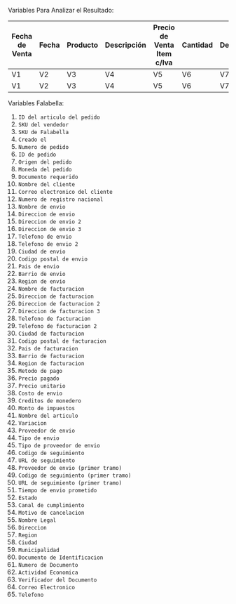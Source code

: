 
Variables Para Analizar el Resultado:

| Fecha de Venta | Fecha | Producto | Descripción | Precio de Venta Item c/Iva | Cantidad | Descuento | Subtotal | Envío | Tipo de Envío | Comisión | Total | Precio de Venta s/Iva | Iva | P*Q s/ Iva | P*Q s/ Iva - comisión | Pvta s/iva - comisión | Costo Unitario S/ Iva | Costo Total s/ Iva | Margen  Neto | % Margen | Valor Gasto | Margen - Gasto | Ingreso Total | Gasto Total | Costo Asignado | Col27 | Col 28 |
|------|------|------|------|------|------|------|------|------|-------|-------|-------|-------|-------|-------|-------|-------|-------|-------|-------|-------|-------|-------|-------|-------|-------|-------|-------|
| V1 | V2 | V3 | V4 | V5 | V6 | V7 | V8 | V9 | V10 | V11 | V12 | V13 | V14 | V15 | V16 | V17 | V18 | V19 | V20 | V21 | V22 | V23 | V24 | V25 | V26 | V27 | V28 |
| V1 | V2 | V3 | V4 | V5 | V6 | V7 | V8 | V9 | V10 | V11 | V12 | V13 | V14 | V15 | V16 | V17 | V18 | V19 | V20 | V21 | V22 | V23 | V24 | V25 | V26 | V27 | V28 |

Variables Falabella:
1.  `ID del articulo del pedido`
2.  `SKU del vendedor`
3.  `SKU de Falabella`
4.  `Creado el`
5.  `Numero de pedido`
6.  `ID de pedido`
7.  `Origen del pedido`
8.  `Moneda del pedido`
9.  `Documento requerido`
10. `Nombre del cliente`
11. `Correo electronico del cliente`
12. `Numero de registro nacional`
13. `Nombre de envio`
14. `Direccion de envio`
15. `Direccion de envio 2`
16. `Direccion de envio 3`
17. `Telefono de envio`
18. `Telefono de envio 2`
19. `Ciudad de envio`
20. `Codigo postal de envio`
21. `Pais de envio`
22. `Barrio de envio`
23. `Region de envio`
24. `Nombre de facturacion`
25. `Direccion de facturacion`
26. `Direccion de facturacion 2`
27. `Direccion de facturacion 3`
28. `Telefono de facturacion`
29. `Telefono de facturacion 2`
30. `Ciudad de facturacion`
31. `Codigo postal de facturacion`
32. `Pais de facturacion`
33. `Barrio de facturacion`
34. `Region de facturacion`
35. `Metodo de pago`
36. `Precio pagado`
37. `Precio unitario`
38. `Costo de envio`
39. `Creditos de monedero`
40. `Monto de impuestos`
41. `Nombre del articulo`
42. `Variacion`
43. `Proveedor de envio`
44. `Tipo de envio`
45. `Tipo de proveedor de envio`
46. `Codigo de seguimiento`
47. `URL de seguimiento`
48. `Proveedor de envio (primer tramo)`
49. `Codigo de seguimiento (primer tramo)`
50. `URL de seguimiento (primer tramo)`
51. `Tiempo de envio prometido`
52. `Estado`
53. `Canal de cumplimiento`
54. `Motivo de cancelacion`
55. `Nombre Legal`
56. `Direccion`
57. `Region`
58. `Ciudad`
59. `Municipalidad`
60. `Documento de Identificacion`
61. `Numero de Documento`
62. `Actividad Economica`
63. `Verificador del Documento`
64. `Correo Electronico`
65. `Telefono`
